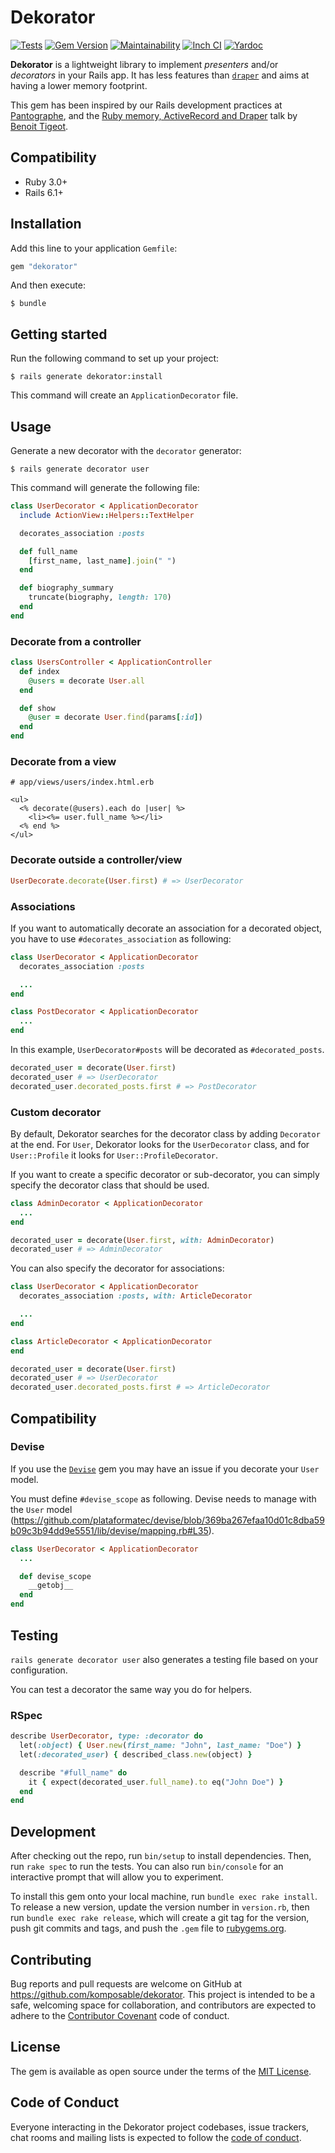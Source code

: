 # Dekorator

[![Tests](https://github.com/komposable/dekorator/workflows/Tests/badge.svg)](https://github.com/komposable/dekorator/actions)
[![Gem Version](https://badge.fury.io/rb/dekorator.svg)](https://rubygems.org/gems/dekorator)
[![Maintainability](https://api.codeclimate.com/v1/badges/f7ab08512ead00da34c0/maintainability)](https://codeclimate.com/github/komposable/dekorator/maintainability)
[![Inch CI](https://inch-ci.org/github/komposable/dekorator.svg?branch=main)](https://inch-ci.org/github/komposable/dekorator)
[![Yardoc](https://img.shields.io/badge/doc-yardoc-blue.svg)](https://www.rubydoc.info/github/komposable/dekorator/main)

**Dekorator** is a lightweight library to implement _presenters_ and/or _decorators_ in your Rails app. It has less features than [`draper`](https://github.com/drapergem/draper) and aims at having a lower memory footprint.

This gem has been inspired by our Rails development practices at [Pantographe](https://pantographe.studio), and the [Ruby memory, ActiveRecord and Draper](https://medium.com/appaloosa-store-engineering/ruby-memory-activerecord-and-draper-64f06abeeb34) talk by [Benoit Tigeot](https://github.com/benoittgt).

## Compatibility

* Ruby 3.0+
* Rails 6.1+

## Installation

Add this line to your application `Gemfile`:

```ruby
gem "dekorator"
```

And then execute:

    $ bundle

## Getting started

Run the following command to set up your project:

    $ rails generate dekorator:install

This command will create an `ApplicationDecorator` file.

## Usage

Generate a new decorator with the `decorator` generator:

    $ rails generate decorator user

This command will generate the following file:

```ruby
class UserDecorator < ApplicationDecorator
  include ActionView::Helpers::TextHelper

  decorates_association :posts

  def full_name
    [first_name, last_name].join(" ")
  end

  def biography_summary
    truncate(biography, length: 170)
  end
end
```

### Decorate from a controller

```ruby
class UsersController < ApplicationController
  def index
    @users = decorate User.all
  end

  def show
    @user = decorate User.find(params[:id])
  end
end
```

### Decorate from a view

```erb
# app/views/users/index.html.erb

<ul>
  <% decorate(@users).each do |user| %>
    <li><%= user.full_name %></li>
  <% end %>
</ul>
```

### Decorate outside a controller/view

```ruby
UserDecorate.decorate(User.first) # => UserDecorator
```

### Associations

If you want to automatically decorate an association for a decorated object,
you have to use `#decorates_association` as following:

```ruby
class UserDecorator < ApplicationDecorator
  decorates_association :posts

  ...
end

class PostDecorator < ApplicationDecorator
  ...
end
```

In this example, `UserDecorator#posts` will be decorated as `#decorated_posts`.

```ruby
decorated_user = decorate(User.first)
decorated_user # => UserDecorator
decorated_user.decorated_posts.first # => PostDecorator
```

### Custom decorator

By default, Dekorator searches for the decorator class by adding `Decorator` at the end.
For `User`, Dekorator looks for the `UserDecorator` class, and for `User::Profile`
it looks for `User::ProfileDecorator`.

If you want to create a specific decorator or sub-decorator, you can simply
specify the decorator class that should be used.

```ruby
class AdminDecorator < ApplicationDecorator
  ...
end

decorated_user = decorate(User.first, with: AdminDecorator)
decorated_user # => AdminDecorator
```

You can also specify the decorator for associations:

```ruby
class UserDecorator < ApplicationDecorator
  decorates_association :posts, with: ArticleDecorator

  ...
end

class ArticleDecorator < ApplicationDecorator
end

decorated_user = decorate(User.first)
decorated_user # => UserDecorator
decorated_user.decorated_posts.first # => ArticleDecorator
```

## Compatibility

### Devise

If you use the [`Devise`][devise] gem you may have an issue if you decorate your
`User` model.

You must define `#devise_scope` as following. Devise needs to manage with the
`User` model (https://github.com/plataformatec/devise/blob/369ba267efaa10d01c8dba59b09c3b94dd9e5551/lib/devise/mapping.rb#L35).

```ruby
class UserDecorator < ApplicationDecorator
  ...

  def devise_scope
    __getobj__
  end
end
```

## Testing

`rails generate decorator user` also generates a testing file based on your
configuration.

You can test a decorator the same way you do for helpers.

### RSpec

```ruby
describe UserDecorator, type: :decorator do
  let(:object) { User.new(first_name: "John", last_name: "Doe") }
  let(:decorated_user) { described_class.new(object) }

  describe "#full_name" do
    it { expect(decorated_user.full_name).to eq("John Doe") }
  end
end
```

## Development

After checking out the repo, run `bin/setup` to install dependencies. Then, run
`rake spec` to run the tests. You can also run `bin/console` for an interactive
prompt that will allow you to experiment.

To install this gem onto your local machine, run `bundle exec rake install`.
To release a new version, update the version number in `version.rb`, then
run `bundle exec rake release`, which will create a git tag for the version,
push git commits and tags, and push the `.gem` file to [rubygems.org].

## Contributing

Bug reports and pull requests are welcome on GitHub at
https://github.com/komposable/dekorator. This project is intended to be a safe,
welcoming space for collaboration, and contributors are expected to adhere to
the [Contributor Covenant](http://contributor-covenant.org) code of conduct.

## License

The gem is available as open source under the terms of the [MIT License].

## Code of Conduct

Everyone interacting in the Dekorator project codebases, issue trackers,
chat rooms and mailing lists is expected to follow the [code of conduct].

[activeadmin]: https://activeadmin.info/11-decorators.html
[devise]: https://github.com/plataformatec/devise/
[rubygems.org]: https://rubygems.org
[MIT License]: https://opensource.org/licenses/MIT
[code of conduct]: https://github.com/komposable/dekorator/blob/main/CODE_OF_CONDUCT.md

